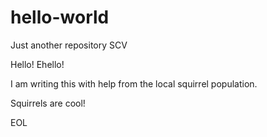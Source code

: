 # hello-world
Just another repository SCV

Hello! Ehello!

I am writing this with help from the local squirrel population.

Squirrels are cool!



EOL
